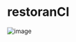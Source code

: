 # restoranCI
![image](https://user-images.githubusercontent.com/52775376/171665303-8bc03c19-46a8-49f9-8518-6b1949e6fe5e.png)
